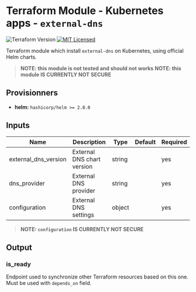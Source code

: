 # Terraform Module - Kubernetes apps - `external-dns`

![Terraform Version](https://img.shields.io/badge/terraform-≥_0.14-blueviolet)
[![MIT Licensed](https://img.shields.io/badge/license-MIT-green.svg)](https://tldrlegal.com/license/mit-license)


Terraform module which install `external-dns` on Kubernetes, using official Helm charts. 

> **NOTE: this module is not tested and should not works**
> **NOTE: this module IS CURRENTLY NOT SECURE**

## Provisionners

- **helm:** `hashicorp/helm >= 2.0.0`

## Inputs

| Name | Description | Type | Default | Required |
|------|-------------|------|---------|----------|
|external_dns_version|External DNS chart version|string||yes|
|dns_provider|External DNS provider|string||yes|
|configuration|External DNS settings|object||yes|

> **NOTE: `configuration` IS CURRENTLY NOT SECURE**

## Output

### is_ready

Endpoint used to synchronize other Terraform resources based on this one. Must be used with `depends_on` field.
